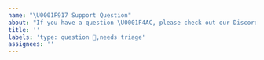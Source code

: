 ```yaml
---
name: "\U0001F917 Support Question"
about: "If you have a question \U0001F4AC, please check out our Discord or StackOverflow!"
title: ''
labels: 'type: question 🙌,needs triage'
assignees: ''
---
```


<!-- We primarily use GitHub as an issue tracker; for usage and support questions, please check out these resources below. Thanks! 😁. -->
